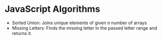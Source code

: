 # JavaScript Algorithms

- Sorted Union: Joins unique elements of given n number of arrays
- Missing Letters: Finds the missing letter in the passed letter range and returns it.
